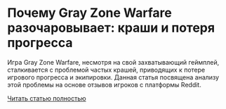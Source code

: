 # Почему Gray Zone Warfare разочаровывает: краши и потеря прогресса



Игра Gray Zone Warfare, несмотря на свой захватывающий геймплей, сталкивается с проблемой частых крашей, приводящих к потере игрового прогресса и экипировки. Данная статья посвящена анализу этой проблемы на основе отзывов игроков с платформы Reddit.

[Читать статью полностью](https://xyberbara.com/gaming/gray-zone-warfare/)
